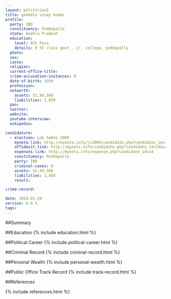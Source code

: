 ```yaml
---
layout: politician2
title: gaddala vinay kumar
profile: 
  party: IND
  constituency: Peddapalle
  state: Andhra Pradesh
  education: 
    level: 8th Pass
    details: 9 th class govt . jr. college, peddapally
  photo: 
  sex: 
  caste: 
  religion: 
  current-office-title: 
  crime-accusation-instances: 0
  date-of-birth: 1959
  profession: 
  networth: 
    assets: 52,84,500
    liabilities: 1,050
  pan: 
  twitter: 
  website: 
  youtube-interview: 
  wikipedia: 

candidature: 
  - election: Lok Sabha 2009
    myneta-link: http://myneta.info/ls2009/candidate.php?candidate_id=14
    affidavit-link: http://myneta.info/candidate.php?candidate_id=14&scan=original
    expenses-link: http://myneta.info/expense.php?candidate_id=14
    constituency: Peddapalle 
    party: IND
    criminal-cases: 0
    assets: 52,84,500
    liabilities: 1,050
    result:  

crime-record: 

date: 2014-01-28
version: 0.0.5
tags: 
---
```

##Summary


##Education
{% include education.html %}


##Political Career
{% include political-career.html %}


##Criminal Record
{% include criminal-record.html %}


##Personal Wealth
{% include personal-wealth.html %}


##Public Office Track Record
{% include track-record.html %}


##References


{% include references.html %}